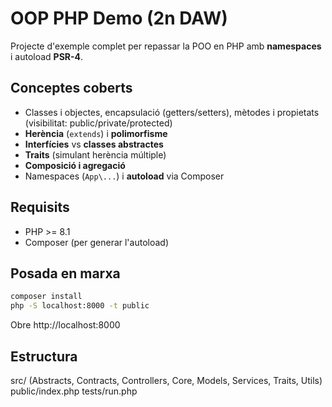 # OOP PHP Demo (2n DAW)

Projecte d'exemple complet per repassar la POO en PHP amb **namespaces** i autoload **PSR-4**.

## Conceptes coberts
- Classes i objectes, encapsulació (getters/setters), mètodes i propietats (visibilitat: public/private/protected)
- **Herència** (`extends`) i **polimorfisme**
- **Interfícies** vs **classes abstractes**
- **Traits** (simulant herència múltiple)
- **Composició i agregació**
- Namespaces (`App\...`) i **autoload** via Composer

## Requisits
- PHP >= 8.1
- Composer (per generar l'autoload)

## Posada en marxa
```bash
composer install
php -S localhost:8000 -t public
```
Obre http://localhost:8000

## Estructura
src/ (Abstracts, Contracts, Controllers, Core, Models, Services, Traits, Utils)
public/index.php
tests/run.php
